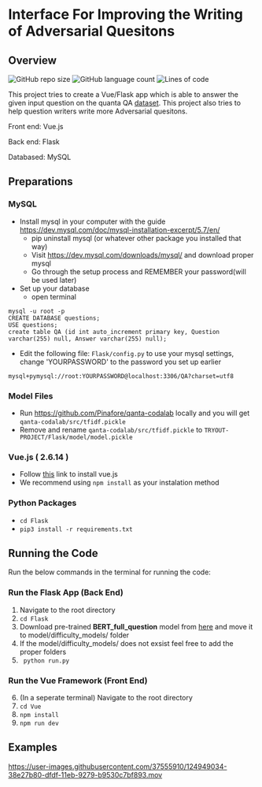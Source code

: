 # Interface For Improving the Writing of Adversarial Quesitons

## Overview 

![GitHub repo size](https://img.shields.io/github/repo-size/JustBluce/TryoutProject?logo=Files&logoColor=white&style=for-the-badge)
![GitHub language count](https://img.shields.io/github/languages/count/JustBluce/TryoutProject?color=lightgreen&style=for-the-badge) 
![Lines of code](https://img.shields.io/tokei/lines/github/JustBluce/TryoutProject?color=royalblue&logo=Visual%20Studio%20Code&style=for-the-badge)



This project tries to create a Vue/Flask app which is able to answer the given input question on the quanta QA [dataset](https://s3-us-west-2.amazonaws.com/pinafore-us-west-2/qanta-jmlr-datasets/qanta.train.2018.04.18.json). This project also tries to help question writers write more Adversarial quesitons.

Front end: Vue.js

Back end: Flask

Databased: MySQL

## Preparations

### MySQL
- Install mysql in your computer with the guide https://dev.mysql.com/doc/mysql-installation-excerpt/5.7/en/
  - pip uninstall mysql (or whatever other package you installed that way)
  - Visit https://dev.mysql.com/downloads/mysql/ and download proper mysql
  - Go through the setup process and REMEMBER your password(will be used later)
- Set up your database
  - open terminal
```
mysql -u root -p
CREATE DATABASE questions;
USE questions;
create table QA (id int auto_increment primary key, Question varchar(255) null, Answer varchar(255) null);
```
- Edit the following file: `Flask/config.py` to use your mysql settings, change 'YOURPASSWORD' to the password you set up earlier

```
mysql+pymysql://root:YOURPASSWORD@localhost:3306/QA?charset=utf8
```

### Model Files
- Run https://github.com/Pinafore/qanta-codalab locally and you will get `qanta-codalab/src/tfidf.pickle`
- Remove and rename `qanta-codalab/src/tfidf.pickle` to `TRYOUT-PROJECT/Flask/model/model.pickle`

### Vue.js ( 2.6.14 )
- Follow [this](https://vuejs.org/v2/guide/installation.html) link to install vue.js
- We recommend using `npm install` as your instalation method

### Python Packages
- `cd Flask`
- `pip3 install -r requirements.txt`



## Running the Code

Run the below commands in the terminal for running the code:

### Run the Flask App (Back End)

1. Navigate to the root directory
2. ``cd Flask ``
3. Download pre-trained **BERT_full_question** model from [here](https://drive.google.com/drive/folders/18dGwaxI7kx4Yx7gTMTiCbUv2YLxzNPmZ?usp=sharing) and move it to model/difficulty_models/ folder
4. If the model/difficulty_models/ does not exsist feel free to add the proper folders
5. `` python run.py``


### Run the Vue Framework (Front End)

6. (In a seperate terminal) Navigate to the root directory
7. ``cd Vue``
8. ``npm install``
9. ``npm run dev``

## Examples

https://user-images.githubusercontent.com/37555910/124949034-38e27b80-dfdf-11eb-9279-b9530c7bf893.mov







